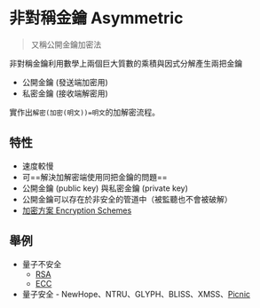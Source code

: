 # 非對稱金鑰 Asymmetric
> 又稱公開金鑰加密法


非對稱金鑰利用數學上兩個巨大質數的乘積與因式分解產生兩把金鑰
- 公開金鑰 (發送端加密用)
- 私密金鑰 (接收端解密用)

實作出`解密(加密(明文))=明文`的加解密流程。

## 特性

- 速度較慢
- 可==解決加解密端使用同把金鑰的問題==
- 公開金鑰 (public key) 與私密金鑰 (private key)
- 公開金鑰可以存在於非安全的管道中（被監聽也不會被破解）
- [加密方案 Encryption Schemes](演算法/加密方案%20Encryption%20Schemes.md)

## 舉例
- 量子不安全
	- [RSA](演算法/RSA.md)
	- [ECC](演算法/ECC.md)
- 量子安全
		- NewHope、NTRU、GLYPH、BLISS、XMSS、[Picnic](https://github.com/Microsoft/Picnic)